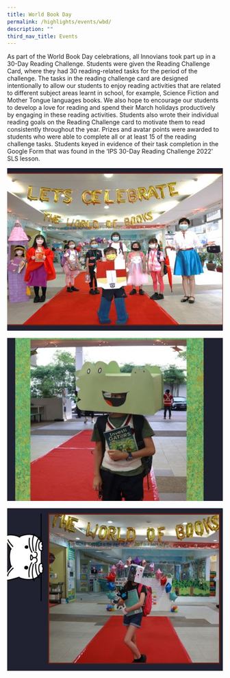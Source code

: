 ```yaml
---
title: World Book Day
permalink: /highlights/events/wbd/
description: ""
third_nav_title: Events
---
```

As part of the World Book Day celebrations, all Innovians took part up in a 30-Day Reading Challenge. Students were given the Reading Challenge Card, where they had 30 reading-related tasks for the period of the challenge. The tasks in the reading challenge card are designed intentionally to allow our students to enjoy reading activities that are related to different subject areas learnt in school, for example, Science Fiction and Mother Tongue languages books. We also hope to encourage our students to develop a love for reading and spend their March holidays productively by engaging in these reading activities.
Students also wrote their individual reading goals on the Reading Challenge card to motivate them to read consistently throughout the year.
Prizes and avatar points were awarded to students who were able to complete all or at least 15 of the reading challenge tasks. Students keyed in evidence of their task completion in the Google Form that was found in the ‘IPS 30-Day Reading Challenge 2022’ SLS lesson.


![](/images/worldbookday%202.jpg)

![](/images/worldbookday%201.jpg)

![](/images/worldbookday%203.jpg)